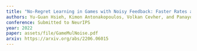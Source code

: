 ```yaml
---
title: "No-Regret Learning in Games with Noisy Feedback: Faster Rates and Adaptivity via Learning Rate Separation"
authors: Yu-Guan Hsieh, Kimon Antonakopoulos, Volkan Cevher, and Panayotis Mertikopoulos
conference: Submitted to NeurIPS
year: 2022
paper: assets/file/GameMulNoise.pdf
arxiv: https://arxiv.org/abs/2206.06015
---
```

